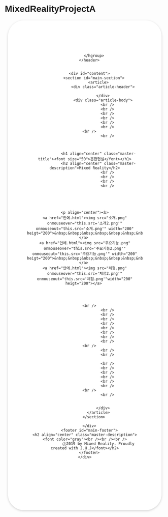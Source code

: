 # MixedRealityProjectA

<html>
<head>
    <title>Mixed Reality</title>
<style>
*{
	margin:0; padding:0;
	font-family: '맑은 고딕', 'Malgun Gothic', Gothic, sans-serif;
}
a{text-decoration: none;}
li{list-style: none;}
.pull-left{float: left}
.pull-right{float: right};
body{
	width: 960px; 
	margin: 0 auto;
	background: #E6E6E6;
}
#page-wrapper{
	//background-image:url('뿌.png');
	//background-size:100%100%;
	background:white;
	background-repeat : no-repeat;
	margin: 20px 10px; 
	padding: 50px 10px;
	border-radius: 50px;
	box-shadow: 0 2px 6px rgba(100,100,100,0.3);
}
#main-header{padding: 40px 50px;}
.master-title{
	font-size: 30px;
	color: #466093;
}
.master-description{
	font-size: 15px; font-weight: 500; 
	color: #7C96C9;
}
#main-navigation{
	border-top: 1px solid #466093; 
	border-bottom: 1px solid #466093; 
	margin-bottom: 20px; 
	height: 40px;
}
.outer-menu-item{
	float: left; 
	position: relative;
}
.outer-menu-item:hover{
	background: #466093;
	color: white;
}
.menu-title{
	display: block;
	height: 30px; line-height: 30px; 
	text-align: center;
	padding: 5px 20px;
}
.menu-title, .inner-menu{
text-decoration:none; 
display: block;
width: 150px;
font-size: 12px;
font-weight: bold;
}
.inner-menu{
color: #2d2d2d;
background-color: white;
border: solid 1px #7C96C9;
margin-top: -1px;
}
.inner-menu{
	display: none; 
	position: absolute;
	top: 40px; left: 0; 
	width: 100%; 

	background: white;
	box-shadow: 0 2px 6px rgba(5,5,5,0.9);
	z-index: 1000; 
	text-align: center
}
.inner-menu-item > a{
	display: block; 
	padding: 5px 10px; 
	color: black;
}
.inner-menu-item > a:hover{
	background: #7C96C9; 
	color: white;
}
.input-search{
	display: block; 
	float: left;
	background-color: #FFFFFF; 
	border: 1px solid #7C96C9; 
	border-radius: 15px 0 0 15px; 
	box-shadow: inset 0 1px 1px rgba(0,0,0,0.05); 
	width: 120px; height: 24px; 
	padding: 0 0 0 10px; 
	font-size: 12px; 
	color: #555555;
}
.input-search:focus{
	border-color: rgba(82,168,236,0.8);
	outline: 0;
	box-shadow: inset 0 1px 1px rgba(0,0,0,0.05);
}
.input-search-submit{
	display: block;
	float: left; 
	width: 50px; height: 26px;
	border-radius: 0 15px 15px 0; 
	border: 1px solid #CCCCCC;
	margin-left: -1px;
	vertical-align: top; 
	display: inline-block;
}
#content{overflow: hidden;}
#main-section{
	float: auto; 
	width: auto;

}
#main-aside{
	float: right; 
	width: auto;
}
article{
	padding: 0 10px 20px 10px; 
	border-bottom: 1px solid #C8C8C8;
}
.article-header{padding: 20px 0;}
.article-title{
	font-size: 25px; 
	font-weight: 800; 
	padding- bottom: 10px;
}
.article-date{font-size: 13px;}
.article-body{
	font-size: 14px;
}
.aside-list{padding: 10px 0 30px 0;}
.aside-list > h3{
	font-size: 15px;
	font-weight: 600;
}
.aside-list li a{
	margint-left: 8px; 
	font-size: 13px; 
	color: #6C6C6C;
}
.pull-left{
position: relative;
display: inline-block;
}
.outer-menu-item:hover .inner-menu{
display: block;
}
.inner-menu{
display: none;
position: absolute;
background-color: #f9f9f9;
min-width: 160px;
box-shadow: 0px 8px 16px 0px rgba(0,0,0,0.2);
z-index: 1;
}
</style>
</head>
<body onresize="parent.resizeTo(1240,768)" onload="parent.resizeTo(1240,768)">
    <div align="center" id="page-wrapper">
        <header id="main-header">
            <hgroup>

            </hgroup>
        </header>


        <div id="content">
            <section id="main-section">
                <article>
                    <div class="article-header">

                    </div>
                    <div class="article-body">
                        <br />
                        <br />
                        <br />
                        <br />
                        <br />
                        <br />
 		<br />
                        <br />



                <h1 align="center" class="master-title"><font size="50">혼합현실</font></h1>
                <h2 align="center" class="master-description">Mixed Reality</h2>
                        <br />
                        <br />
                        <br />
                        <br />





	<p align="center"><b>
	<a href="안에.html"><img src="소개.png" onmouseover="this.src='소개2.png'" onmouseout="this.src='소개.png'" width="200" heigt="200">&nbsp;&nbsp;&nbsp;&nbsp;&nbsp;&nbsp;&nbsp;&nbsp;&nbsp;&nbsp;&nbsp;&nbsp;&nbsp;&nbsp;&nbsp;</a> 
	<a href="안에.html"><img src="주요기능.png" onmouseover="this.src='주요기능2.png'" onmouseout="this.src='주요기능.png'" width="200" heigt="200">&nbsp;&nbsp;&nbsp;&nbsp;&nbsp;&nbsp;&nbsp;&nbsp;&nbsp;&nbsp;&nbsp;&nbsp;&nbsp;</a> 
	<a href="안에.html"><img src="체험.png" onmouseover="this.src='체험2.png'" onmouseout="this.src='체험.png'"width="200" heigt="200"></a> 




 		<br />
                        <br />
                        <br />
                        <br />
                        <br />
                        <br />
                        <br />
                        <br />
                        <br />
 		<br />
                        <br />
                        <br />

                        <br />
                        <br />
                        <br />
                        <br />
                        <br />
                        <br />
 		<br />
                        <br />


                    </div>
                </article>
            </section>
          
        </div>
        <footer id="main-footer">
	<h2 align="center" class="master-description"><font color="gray"><br /><br /><br />
				ⓒ2019 by Mixed Reality. Proudly created with J.H.J</font></h2>
        </footer>
    </div>
</body>
</html>

